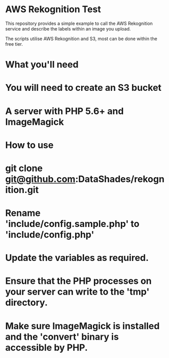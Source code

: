 # AWS Rekognition Test
This repository provides a simple example to call the AWS Rekognition service and describe the labels within an image you upload. 

The scripts utilise AWS Rekognition and S3, most can be done within the free tier.

# What you'll need
# You will need to create an S3 bucket
# A server with PHP 5.6+ and ImageMagick 

# How to use

# git clone git@github.com:DataShades/rekognition.git
# Rename 'include/config.sample.php' to 'include/config.php'
# Update the variables as required.
# Ensure that the PHP processes on your server can write to the 'tmp' directory.
# Make sure ImageMagick is installed and the 'convert' binary is accessible by PHP.
